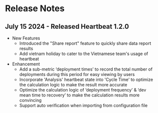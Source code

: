 # Release Notes
## July 15 2024 - Released Heartbeat 1.2.0
- New Features
  - Introduced the "Share report" feature to quickly share data report results 
  - Add vietnam holiday to cater to the Vietnamese team's usage of heartbeat
- Enhancement
  - Add a sub-metric ‘deployment times’ to record the total number of deployments during this period for easy viewing by users
  - Incorporate 'Analysis' heartbeat state into 'Cycle Time' to optimize the calculation logic to make the result more accurate
  - Optimize the calculation logic of ‘deployment frequency’ & ‘dev mean time to recovery’ to make the calculation results more convincing
  - Support auto verification when importing from configuration file
    
